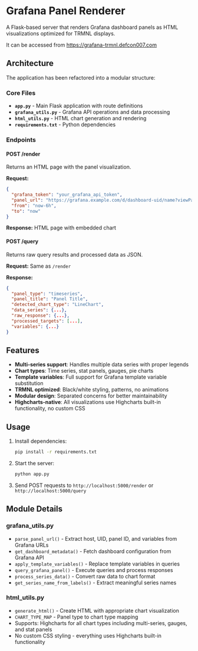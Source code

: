 # Grafana Panel Renderer

A Flask-based server that renders Grafana dashboard panels as HTML visualizations optimized for TRMNL displays.

It can be accessed from https://grafana-trmnl.defcon007.com

## Architecture

The application has been refactored into a modular structure:

### Core Files

- **`app.py`** - Main Flask application with route definitions
- **`grafana_utils.py`** - Grafana API operations and data processing
- **`html_utils.py`** - HTML chart generation and rendering
- **`requirements.txt`** - Python dependencies

### Endpoints

#### POST /render
Returns an HTML page with the panel visualization.

**Request:**
```json
{
  "grafana_token": "your_grafana_api_token",
  "panel_url": "https://grafana.example.com/d/dashboard-uid/name?viewPanel=123",
  "from": "now-6h",
  "to": "now"
}
```

**Response:** HTML page with embedded chart

#### POST /query
Returns raw query results and processed data as JSON.

**Request:** Same as `/render`

**Response:**
```json
{
  "panel_type": "timeseries",
  "panel_title": "Panel Title",
  "detected_chart_type": "LineChart",
  "data_series": {...},
  "raw_response": {...},
  "processed_targets": [...],
  "variables": {...}
}
```

## Features

- **Multi-series support**: Handles multiple data series with proper legends
- **Chart types**: Time series, stat panels, gauges, pie charts
- **Template variables**: Full support for Grafana template variable substitution
- **TRMNL optimized**: Black/white styling, patterns, no animations
- **Modular design**: Separated concerns for better maintainability
- **Highcharts-native**: All visualizations use Highcharts built-in functionality, no custom CSS

## Usage

1. Install dependencies:
   ```bash
   pip install -r requirements.txt
   ```

2. Start the server:
   ```bash
   python app.py
   ```

3. Send POST requests to `http://localhost:5000/render` or `http://localhost:5000/query`

## Module Details

### grafana_utils.py
- `parse_panel_url()` - Extract host, UID, panel ID, and variables from Grafana URLs
- `get_dashboard_metadata()` - Fetch dashboard configuration from Grafana API
- `apply_template_variables()` - Replace template variables in queries
- `query_grafana_panel()` - Execute queries and process responses
- `process_series_data()` - Convert raw data to chart format
- `get_series_name_from_labels()` - Extract meaningful series names

### html_utils.py
- `generate_html()` - Create HTML with appropriate chart visualization
- `CHART_TYPE_MAP` - Panel type to chart type mapping
- Supports: Highcharts for all chart types including multi-series, gauges, and stat panels
- No custom CSS styling - everything uses Highcharts built-in functionality